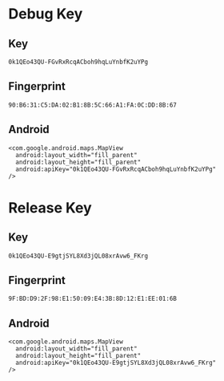 # Debug Key #
## Key ##
```
0k1QEo43QU-FGvRxRcqACboh9hqLuYnbfK2uYPg
```

## Fingerprint ##
```
90:B6:31:C5:DA:02:B1:8B:5C:66:A1:FA:0C:DD:8B:67
```

## Android ##
```
<com.google.android.maps.MapView
  android:layout_width="fill_parent"
  android:layout_height="fill_parent"
  android:apiKey="0k1QEo43QU-FGvRxRcqACboh9hqLuYnbfK2uYPg"
/>
```
# Release Key #
## Key ##
```
0k1QEo43QU-E9gtjSYL8Xd3jQL08xrAvw6_FKrg
```

## Fingerprint ##
```
9F:BD:D9:2F:98:E1:50:09:E4:3B:8D:12:E1:EE:01:6B
```

## Android ##
```
<com.google.android.maps.MapView
  android:layout_width="fill_parent"
  android:layout_height="fill_parent"
  android:apiKey="0k1QEo43QU-E9gtjSYL8Xd3jQL08xrAvw6_FKrg"
/>
```